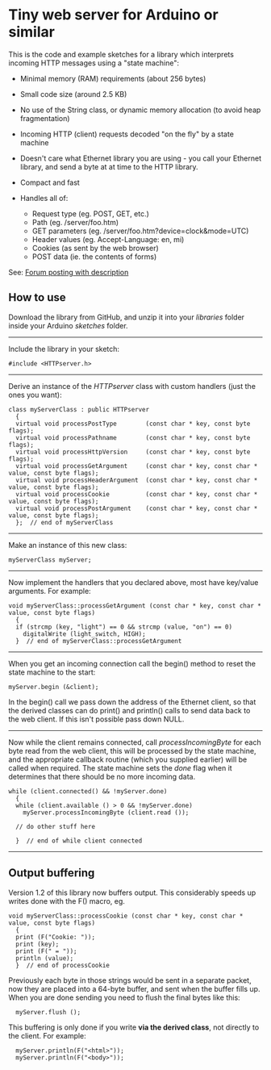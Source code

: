 # Tiny web server for Arduino or similar

This is the code and example sketches for a library which interprets incoming HTTP messages using a "state machine":

* Minimal memory (RAM) requirements (about 256 bytes)
* Small code size (around 2.5 KB)
* No use of the String class, or dynamic memory allocation (to avoid heap fragmentation)
* Incoming HTTP (client) requests decoded "on the fly" by a state machine
* Doesn't care what Ethernet library you are using - you call your Ethernet library, and send a byte at at time to the HTTP library.
* Compact and fast
* Handles all of:

    *    Request type (eg. POST, GET, etc.)
    *    Path (eg. /server/foo.htm)
    *    GET parameters (eg. /server/foo.htm?device=clock&mode=UTC)
    *    Header values (eg. Accept-Language: en, mi)
    *    Cookies (as sent by the web browser)
    *    POST data (ie. the contents of forms)

See: [Forum posting with description](http://www.gammon.com.au/forum/?id=12942)

## How to use

Download the library from GitHub, and unzip it into your *libraries* folder inside your Arduino *sketches* folder.

---

Include the library in your sketch:

    #include <HTTPserver.h>

---

Derive an instance of the *HTTPserver* class with custom handlers (just the ones you want):

    class myServerClass : public HTTPserver
      {
      virtual void processPostType        (const char * key, const byte flags);
      virtual void processPathname        (const char * key, const byte flags);
      virtual void processHttpVersion     (const char * key, const byte flags);
      virtual void processGetArgument     (const char * key, const char * value, const byte flags);
      virtual void processHeaderArgument  (const char * key, const char * value, const byte flags);
      virtual void processCookie          (const char * key, const char * value, const byte flags);
      virtual void processPostArgument    (const char * key, const char * value, const byte flags);
      };  // end of myServerClass

---

Make an instance of this new class:

    myServerClass myServer;

---

Now implement the handlers that you declared above, most have key/value arguments. For example:

    void myServerClass::processGetArgument (const char * key, const char * value, const byte flags)
      {
      if (strcmp (key, "light") == 0 && strcmp (value, "on") == 0)
        digitalWrite (light_switch, HIGH);
      }  // end of myServerClass::processGetArgument

---

When you get an incoming connection call the begin() method to reset the state machine to the start:

    myServer.begin (&client);


In the begin() call we pass down the address of the Ethernet client, so that the derived classes can do print() and println() calls to send data back to the web client. If this isn't possible pass down NULL.

---

Now while the client remains connected, call *processIncomingByte* for each byte read from the web client, this will be processed by the state machine, and the appropriate callback routine (which you supplied earlier) will be called when required. The state machine sets the *done* flag when it determines that there should be no more incoming data.

    while (client.connected() && !myServer.done)
      {
      while (client.available () > 0 && !myServer.done)
        myServer.processIncomingByte (client.read ());

      // do other stuff here

      }  // end of while client connected

---

## Output buffering

Version 1.2 of this library now buffers output. This considerably speeds up writes done with the F() macro, eg.

    void myServerClass::processCookie (const char * key, const char * value, const byte flags)
      {
      print (F("Cookie: "));
      print (key);
      print (F(" = "));
      println (value);
      }  // end of processCookie

Previously each byte in those strings would be sent in a separate packet, now they are placed into a 64-byte buffer, and sent when the buffer fills up. When you are done sending you need to flush the final bytes like this:

      myServer.flush ();

This buffering is only done if you write **via the derived class**, not directly to the client. For example:

      myServer.println(F("<html>"));
      myServer.println(F("<body>"));
